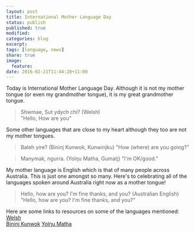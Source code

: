 ```yaml
---
layout: post
title: International Mother Language Day
status: publish
published: true
modified:
categories: blog
excerpt:
tags: [language, news]
share: true
image:
  feature:
date: 2016-02-21T11:44:28+11:00
---
```

 
Today is International Mother Language Day. Although it is not my mother tongue (or even my grandmother tongue), it is my great grandmother tongue.
 
> Shwmae, Sut ydych chi? (Welsh)  
> "Hello, How are you"
 
Some other languages that are close to my heart although they too are not my mother tongues.
 
> Baleh yire? (Bininj Kunwok, Kunwinjku) 
> "How (where) are you going?"
 
> Manymak, ngurra. (Yolŋu Matha, Gumatj) 
> "I'm OK/good."
 
My mother language is English which is that of many people across Australia. This is just one amongst so many. Here's to celebrating all of the languages spoken around Australia right now as a mother tongue!
 
> Hello, how are you? I'm fine thanks, and you? (Australian English)
> "Hello, how are you? I'm fine thanks, and you?"
 
Here are some links to resources on some of the languages mentioned:
[Welsh](http://www.bbc.co.uk/wales/learning/learnwelsh/)  
[Bininj Kunwok](http://bininjgunwok.org.au)
[Yolŋu Matha](http://learnline.cdu.edu.au/yolngustudies/)  
 
